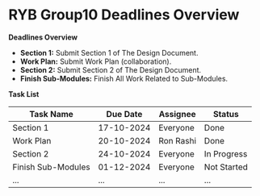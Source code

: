 # RYB Group10 Deadlines Overview

**Deadlines Overview**

* **Section 1:** Submit Section 1 of The Design Document.
* **Work Plan:** Submit Work Plan (collaboration).
* **Section 2:** Submit Section 2 of The Design Document.
* **Finish Sub-Modules:** Finish All Work Related to Sub-Modules.

**Task List**

| Task Name | Due Date | Assignee | Status |
|---|---|---|---|
| Section 1 | 17-10-2024 | Everyone | Done |
| Work Plan | 20-10-2024 | Ron Rashi | Done |
| Section 2 | 24-10-2024 | Everyone  | In Progress |
| Finish Sub-Modules | 01-12-2024 | Everyone  | Not Started |
| ... | ... | ... | ... |
